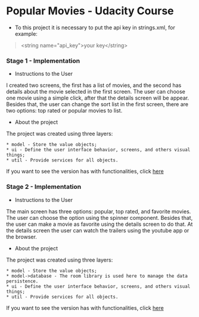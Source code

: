 # Popular Movies - Udacity Course

- To this project it is necessary to put the api key in strings.xml, for example:

> \<string name="api_key"\>your key\<\/string\>

### Stage 1 - Implementation

- Instructions to the User

I created two screens, the first has a list of movies, and the second has details about the movie selected in the first screen. The user can choose one movie using a simple click, after that the details screen will be appear. Besides that, the user can change the sort list in the first screen, there are two options: top rated or popular movies to list.

- About the project

The project was created using three layers: 

    * model - Store the value objects;
    * ui - Define the user interface behavior, screens, and others visual things;
    * util - Provide services for all objects.
    
If you want to see the version has with functionalities, click [here](https://github.com/tido4410/popularmovies_udacitycourse/releases/tag/stage1v1.0.0)

### Stage 2 - Implementation

- Instructions to the User

The main screen has three options: popular, top rated, and favorite movies. The user can choose the option using the spinner component. Besides that, the user can make a movie as favorite using the details screen to do that. At the details screen the user can watch the trailers using the youtube app or the browser.

- About the project

The project was created using three layers: 

    * model - Store the value objects;
    * model->database - The room library is used here to manage the data persistence.
    * ui - Define the user interface behavior, screens, and others visual things;
    * util - Provide services for all objects.

If you want to see the version has with functionalities, click [here](https://github.com/tido4410/popularmovies_udacitycourse/releases/tag/stage2v1.0.1)
